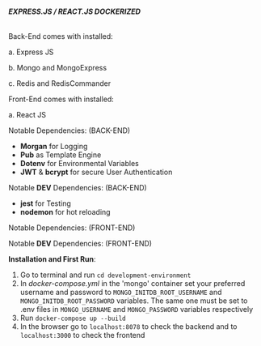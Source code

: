 ###### **EXPRESS.JS / REACT.JS  DOCKERIZED** 

Back-End comes with installed:
 
a. Express JS
 
b. Mongo and MongoExpress
 
c. Redis and RedisCommander

Front-End comes with installed:
 
a. React JS

Notable Dependencies:
(BACK-END)
- **Morgan** for Logging
- **Pub** as Template Engine
- **Dotenv** for Environmental Variables
- **JWT** & **bcrypt** for secure User Authentication

Notable **DEV** Dependencies:
(BACK-END)
- **jest** for Testing
- **nodemon** for hot reloading

Notable Dependencies:
(FRONT-END)

Notable **DEV** Dependencies:
(FRONT-END)

**Installation and First Run**: 

1. Go to terminal and run ``cd development-environment``
2. In _docker-compose.yml_ in the 'mongo' container set your preferred username and password to 
`MONGO_INITDB_ROOT_USERNAME` and `MONGO_INITDB_ROOT_PASSWORD` variables. The same one must be set to .env files 
in `MONGO_USERNAME` and `MONGO_PASSWORD` variables respectively 
3. Run ``docker-compose up --build``
4. In the browser go to ``localhost:8078`` to check the backend and to ``localhost:3000`` to check the frontend